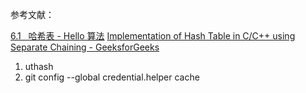 
参考文献：

>
[6.1   哈希表 - Hello 算法](https://www.hello-algo.com/chapter_hashing/hash_map/)
[Implementation of Hash Table in C/C++ using Separate Chaining - GeeksforGeeks](https://www.geeksforgeeks.org/implementation-of-hash-table-in-c-using-separate-chaining/#)


1. uthash
2. git config --global credential.helper cache


